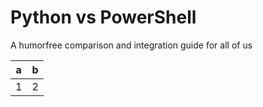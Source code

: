 # Python vs PowerShell

A humorfree comparison and integration guide for all of us

| a | b |
|:-:|:-:|
| 1 | 2 |
